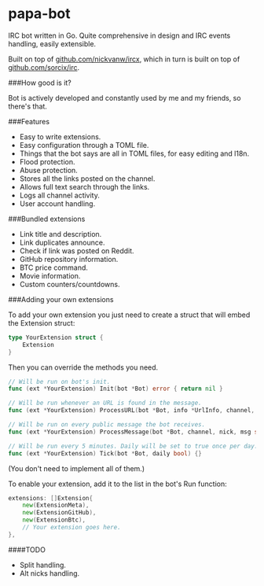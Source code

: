 # papa-bot
IRC bot written in Go. Quite comprehensive in design and IRC events handling, easily extensible.

Built on top of [github.com/nickvanw/ircx](http://github.com/nickvanw/ircx), which in turn is built on top of [github.com/sorcix/irc](http://github.com/sorcix/irc).

###How good is it?

Bot is actively developed and constantly used by me and my friends, so there's that.

###Features

* Easy to write extensions.
* Easy configuration through a TOML file.
* Things that the bot says are all in TOML files, for easy editing and l18n.
* Flood protection.
* Abuse protection.
* Stores all the links posted on the channel.
* Allows full text search through the links.
* Logs all channel activity.
* User account handling.

###Bundled extensions

* Link title and description.
* Link duplicates announce.
* Check if link was posted on Reddit.
* GitHub repository information.
* BTC price command.
* Movie information.
* Custom counters/countdowns.

###Adding your own extensions

To add your own extension you just need to create a struct that will embed the Extension struct:
```go
type YourExtension struct {
    Extension
}
```

Then you can override the methods you need.
```go
// Will be run on bot's init.
func (ext *YourExtension) Init(bot *Bot) error { return nil }

// Will be run whenever an URL is found in the message.
func (ext *YourExtension) ProcessURL(bot *Bot, info *UrlInfo, channel, sender, msg string) {}

// Will be run on every public message the bot receives.
func (ext *YourExtension) ProcessMessage(bot *Bot, channel, nick, msg string) {}

// Will be run every 5 minutes. Daily will be set to true once per day.
func (ext *YourExtension) Tick(bot *Bot, daily bool) {}
```
(You don't need to implement all of them.)

To enable your extension, add it to the list in the bot's Run function:
```go
extensions: []Extension{
    new(ExtensionMeta),
    new(ExtensionGitHub),
    new(ExtensionBtc),
    // Your extension goes here.
},
```

####TODO

* Split handling.
* Alt nicks handling.